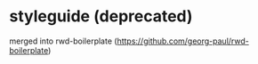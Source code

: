 styleguide (deprecated)
==========

merged into rwd-boilerplate (https://github.com/georg-paul/rwd-boilerplate)
